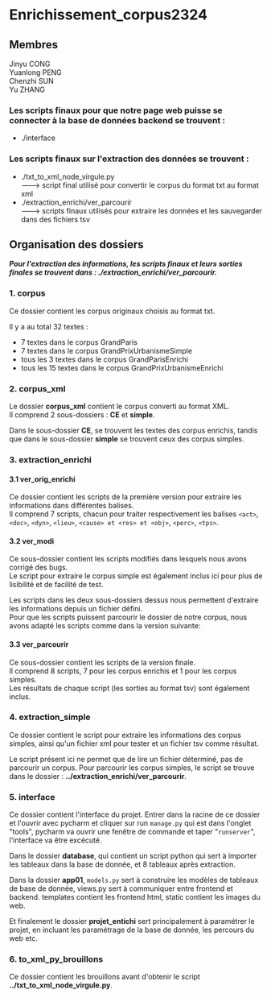 # Enrichissement_corpus2324

## Membres
Jinyu CONG
<br>Yuanlong PENG
<br>Chenzhi SUN
<br>Yu ZHANG


### Les scripts finaux pour que notre page web puisse se connecter à la base de données backend se trouvent :

- ./interface
### Les scripts finaux sur l'extraction des données se trouvent : 

- ./txt_to_xml_node_virgule.py
<br>---> script final utilisé pour convertir le corpus du format txt au format xml
- ./extraction_enrichi/ver_parcourir
<br>---> scripts finaux utilisés pour extraire les données et les sauvegarder dans des fichiers tsv


## Organisation des dossiers
***Pour l'extraction des informations, les scripts finaux et leurs sorties finales se trouvent dans : ./extraction_enrichi/ver_parcourir.***

### 1. corpus
Ce dossier contient les corpus originaux choisis au format txt.

Il y a au total 32 textes :
- 7 textes dans le corpus GrandParis
- 7 textes dans le corpus GrandPrixUrbanismeSimple
- tous les 3 textes dans le corpus GrandParisEnrichi
- tous les 15 textes dans le corpus GrandPrixUrbanismeEnrichi

### 2. corpus_xml
Le dossier **corpus_xml** contient le corpus converti au format XML. 
<br>Il comprend 2 sous-dossiers : **CE** et **simple**.

Dans le sous-dossier **CE**, se trouvent les textes des corpus enrichis, tandis que dans le sous-dossier **simple** se trouvent ceux des corpus simples.

### 3. extraction_enrichi

#### 3.1 ver_orig_enrichi
Ce dossier contient les scripts de la première version pour extraire les informations dans différentes balises. 
<br>
Il comprend 7 scripts, chacun pour traiter respectivement les balises `<act>`, `<doc>`, `<dyn>`, `<lieu>`, `<cause> et <res> et <obj>`, `<perc>`, `<tps>`. 

#### 3.2 ver_modi
Ce sous-dossier contient les scripts modifiés dans lesquels nous avons corrigé des bugs. 
<br>
Le script pour extraire le corpus simple est également inclus ici pour plus de lisibilité et de facilité de test.

Les scripts dans les deux sous-dossiers dessus nous permettent d'extraire les informations depuis un fichier défini. 
<br>
Pour que les scripts puissent parcourir le dossier de notre corpus, nous avons adapté les scripts comme dans la version suivante: 

#### 3.3 ver_parcourir
Ce sous-dossier contient les scripts de la version finale. 
<br>
Il comprend 8 scripts, 7 pour les corpus enrichis et 1 pour les corpus simples. 
<br>
Les résultats de chaque script (les sorties au format tsv) sont également inclus.

### 4. extraction_simple
Ce dossier contient le script pour extraire les informations des corpus simples, ainsi qu'un fichier xml pour tester et un fichier tsv comme résultat. 

Le script présent ici ne permet que de lire un fichier déterminé, pas de parcourir un corpus. Pour parcourir les corpus simples, le script se trouve dans le dossier : **../extraction_enrichi/ver_parcourir**.

### 5. interface
Ce dossier contient l'interface du projet. Entrer dans la racine de ce dossier et l'ouvrir avec pycharm et cliquer sur run ```manage.py``` qui
est dans l'onglet "tools", pycharm va ouvrir une fenêtre de commande et taper "```runserver```", l'interface va être excécuté. 

Dans le dossier **database**, qui contient un script python qui sert à importer les tableaux dans la base de donnée, et 8 tableaux après extraction.

Dans la dossier **app01**, ```models.py``` sert à construire les modèles de tableaux de base de donnée, views.py sert à communiquer entre frontend et backend.
templates contient les frontend html, static contient les images du web.

Et finalement le dossier **projet_entichi** sert principalement à paramétrer le projet, en incluant les paramétrage de la base de donnée, les percours du web etc.

### 6. to_xml_py_brouillons
Ce dossier contient les brouillons avant d'obtenir le script **../txt_to_xml_node_virgule.py**. 

